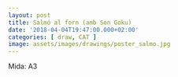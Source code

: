 ```yaml
---
layout: post
title: Salmó al forn (amb Son Goku)
date: '2018-04-04T19:47:00.000+02:00'
categories: [ draw, CAT ]
image: assets/images/drawings/poster_salmo.jpg
---
```


Mida: A3

